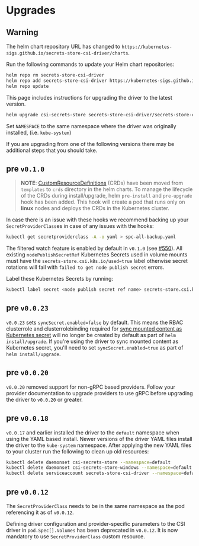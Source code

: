 # Upgrades

<aside class="note warning">
<h1>Warning</h1>

The helm chart repository URL has changed to `https://kubernetes-sigs.github.io/secrets-store-csi-driver/charts`.

Run the following commands to update your Helm chart repositories:

```bash
helm repo rm secrets-store-csi-driver
helm repo add secrets-store-csi-driver https://kubernetes-sigs.github.io/secrets-store-csi-driver/charts
helm repo update
```

</aside>

This page includes instructions for upgrading the driver to the latest version.

```bash
helm upgrade csi-secrets-store secrets-store-csi-driver/secrets-store-csi-driver --namespace=NAMESPACE
```

Set `NAMESPACE` to the same namespace where the driver was originally installed,
(i.e. `kube-system`)

If you are upgrading from one of the following versions there may be additional
steps that you should take.

## pre `v0.1.0`

>**NOTE**: [CustomResourceDefinitions](https://kubernetes.io/docs/concepts/extend-kubernetes/api-extension/custom-resources/) (CRDs) have been moved from `templates` to `crds` directory in the helm charts. To manage the lifecycle of the CRDs during install/upgrade, helm `pre-install` and `pre-upgrade` hook has been added. This hook will create a pod that runs only on **linux** nodes and deploys the CRDs in the Kubernetes cluster.

In case there is an issue with these hooks we recommend backing up your
`SecretProviderClass`es in case of any issues with the hooks:

```bash
kubectl get secretproviderclass -A -o yaml > spc-all-backup.yaml
```

The filtered watch feature is enabled by default in `v0.1.0` (see
[#550](https://github.com/kubernetes-sigs/secrets-store-csi-driver/issues/550)).
All existing `nodePublishSecretRef` Kubernetes Secrets used in volume mounts
must have the `secrets-store.csi.k8s.io/used=true` label otherwise secret
rotations will fail with `failed to get node publish secret` errors.

Label these Kubernetes Secrets by running:

```bash
kubectl label secret <node publish secret ref name> secrets-store.csi.k8s.io/used=true
```

## pre `v0.0.23`

`v0.0.23` sets `syncSecret.enabled=false` by default. This means the RBAC clusterrole and clusterrolebinding required for [sync mounted content as Kubernetes secret](https://secrets-store-csi-driver.sigs.k8s.io/topics/sync-as-kubernetes-secret.html) will no longer be created by default as part of `helm install/upgrade`. If you're using the driver to sync mounted content as Kubernetes secret, you'll need to set `syncSecret.enabled=true` as part of `helm install/upgrade`.

## pre `v0.0.20`

`v0.0.20` removed support for non-gRPC based providers. Follow your provider
documentation to upgrade providers to use gRPC before upgrading the driver to
`v0.0.20` or greater.

## pre `v0.0.18`

`v0.0.17` and earlier installed the driver to the `default` namespace when using
the YAML based install. Newer versions of the driver YAML files install the
driver to the `kube-system` namespace. After applying the new YAML files to your
cluster run the following to clean up old resources:

```bash
kubectl delete daemonset csi-secrets-store --namespace=default
kubectl delete daemonset csi-secrets-store-windows --namespace=default
kubectl delete serviceaccount secrets-store-csi-driver --namespace=default
```

## pre `v0.0.12`

The `SecretProviderClass` needs to be in the same namespace as the pod
referencing it as of `v0.0.12`.

Defining driver configuration and provider-specific parameters to the CSI driver
in `pod.Spec[].Volumes` has been deprecated in `v0.0.12`. It is now mandatory to
use `SecretProviderClass` custom resource.
